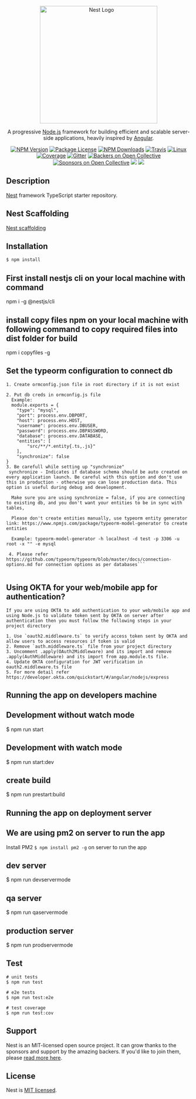 <p align="center">
  <a href="http://nestjs.com/" target="blank"><img src="https://nestjs.com/img/logo_text.svg" width="320" alt="Nest Logo" /></a>
</p>

[travis-image]: https://api.travis-ci.org/nestjs/nest.svg?branch=master
[travis-url]: https://travis-ci.org/nestjs/nest
[linux-image]: https://img.shields.io/travis/nestjs/nest/master.svg?label=linux
[linux-url]: https://travis-ci.org/nestjs/nest
  
  <p align="center">A progressive <a href="http://nodejs.org" target="blank">Node.js</a> framework for building efficient and scalable server-side applications, heavily inspired by <a href="https://angular.io" target="blank">Angular</a>.</p>
    <p align="center">
<a href="https://www.npmjs.com/~nestjscore"><img src="https://img.shields.io/npm/v/@nestjs/core.svg" alt="NPM Version" /></a>
<a href="https://www.npmjs.com/~nestjscore"><img src="https://img.shields.io/npm/l/@nestjs/core.svg" alt="Package License" /></a>
<a href="https://www.npmjs.com/~nestjscore"><img src="https://img.shields.io/npm/dm/@nestjs/core.svg" alt="NPM Downloads" /></a>
<a href="https://travis-ci.org/nestjs/nest"><img src="https://api.travis-ci.org/nestjs/nest.svg?branch=master" alt="Travis" /></a>
<a href="https://travis-ci.org/nestjs/nest"><img src="https://img.shields.io/travis/nestjs/nest/master.svg?label=linux" alt="Linux" /></a>
<a href="https://coveralls.io/github/nestjs/nest?branch=master"><img src="https://coveralls.io/repos/github/nestjs/nest/badge.svg?branch=master#5" alt="Coverage" /></a>
<a href="https://gitter.im/nestjs/nestjs?utm_source=badge&utm_medium=badge&utm_campaign=pr-badge&utm_content=body_badge"><img src="https://badges.gitter.im/nestjs/nestjs.svg" alt="Gitter" /></a>
<a href="https://opencollective.com/nest#backer"><img src="https://opencollective.com/nest/backers/badge.svg" alt="Backers on Open Collective" /></a>
<a href="https://opencollective.com/nest#sponsor"><img src="https://opencollective.com/nest/sponsors/badge.svg" alt="Sponsors on Open Collective" /></a>
  <a href="https://paypal.me/kamilmysliwiec"><img src="https://img.shields.io/badge/Donate-PayPal-dc3d53.svg"/></a>
  <a href="https://twitter.com/nestframework"><img src="https://img.shields.io/twitter/follow/nestframework.svg?style=social&label=Follow"></a>
</p>
  <!--[![Backers on Open Collective](https://opencollective.com/nest/backers/badge.svg)](https://opencollective.com/nest#backer)
  [![Sponsors on Open Collective](https://opencollective.com/nest/sponsors/badge.svg)](https://opencollective.com/nest#sponsor)-->

## Description

[Nest](https://github.com/nestjs/nest) framework TypeScript starter repository.

## Nest Scaffolding 

[Nest scaffolding](./docs/scaffolding.md)

## Installation

```bash
$ npm install
```

## First install nestjs cli on your local machine with command
npm i -g @nestjs/cli

## install copy files npm on your local machine with following command to copy required files into dist folder for build  
npm i copyfiles -g

## Set the typeorm configuration to connect db
```
1. Create ormconfig.json file in root directory if it is not exist

2. Put db creds in ormconfig.js file
  Example:
  module.exports = {
    "type": "mysql",
    "port": process.env.DBPORT,
    "host": process.env.HOST,
    "username": process.env.DBUSER,
    "password": process.env.DBPASSWORD,
    "database": process.env.DATABASE,
    "entities": [
        "src/**/*.entity{.ts,.js}"
    ],
    "synchronize": false
}
3. Be carefull while setting up "synchronize"
 synchronize - Indicates if database schema should be auto created on every application launch. Be careful with this option and don't use this in production - otherwise you can lose production data. This option is useful during debug and development. 

  Make sure you are using synchronize = false, if you are connecting to existing db, and you don't want your entities to be in sync with tables,

  Please don't create entities manually, use typeorm entity generator link: https://www.npmjs.com/package/typeorm-model-generator to create entities 

  Example: typeorm-model-generator -h localhost -d test -p 3306 -u root -x "" -e mysql

 4. Please refer https://github.com/typeorm/typeorm/blob/master/docs/connection-options.md for connection options as per databases```


```

## Using OKTA for your web/mobile app for authentication? 
```
If you are using OKTA to add authentication to your web/mobile app and using Node.js to validate token sent by OKTA on server after authentication then you must follow the following steps in your project directory

1. Use `oauth2.middleware.ts` to verify access token sent by OKTA and allow users to access resources if token is valid 
2. Remove `auth.middleware.ts` file from your project directory
3. Uncomment .apply(OAuth2Middleware) and its import and remove .apply(AuthMiddleware) and its import from app.module.ts file.
4. Update OKTA configuration for JWT verification in oauth2.middleware.ts file 
5. For more detail refer https://developer.okta.com/quickstart/#/angular/nodejs/express 
```

## Running the app on developers machine

## Development without watch mode
$ npm run start

## Development with watch mode
$ npm run start:dev

## create build
$ npm run prestart:build

## Running the app on deployment server

## We are using pm2 on server to run the app
Install PM2 `$ npm install pm2 -g` on server to run the app 

## dev server 
$ npm run devservermode

## qa server 
$ npm run qaservermode

## production server
$ npm run prodservermode

## Test
```
# unit tests
$ npm run test

# e2e tests
$ npm run test:e2e

# test coverage
$ npm run test:cov
```

## Support

Nest is an MIT-licensed open source project. It can grow thanks to the sponsors and support by the amazing backers. If you'd like to join them, please [read more here](https://docs.nestjs.com/support).

## License

  Nest is [MIT licensed](LICENSE).

